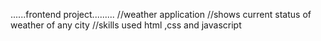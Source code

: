 ......frontend project.........
//weather application
//shows current status of weather of any city
//skills used html ,css and javascript
